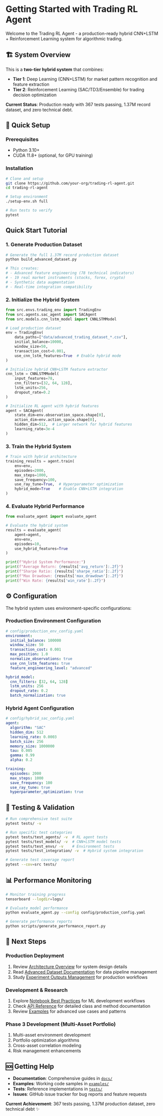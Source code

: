 # Getting Started with Trading RL Agent

Welcome to the Trading RL Agent - a production-ready hybrid CNN+LSTM + Reinforcement Learning system for algorithmic trading.

## 🏗️ System Overview

This is a **two-tier hybrid system** that combines:

- **Tier 1**: Deep Learning (CNN+LSTM) for market pattern recognition and feature extraction
- **Tier 2**: Reinforcement Learning (SAC/TD3/Ensemble) for trading decision optimization

**Current Status**: Production ready with 367 tests passing, 1.37M record dataset, and zero technical debt.

## 🚀 Quick Setup

### Prerequisites

- Python 3.10+
- CUDA 11.8+ (optional, for GPU training)

### Installation

```bash
# Clone and setup
git clone https://github.com/your-org/trading-rl-agent.git
cd trading-rl-agent

# Setup environment
./setup-env.sh full

# Run tests to verify
pytest
```

## Quick Start Tutorial

### 1. Generate Production Dataset

```bash
# Generate the full 1.37M record production dataset
python build_advanced_dataset.py

# This creates:
# - Advanced feature engineering (78 technical indicators)
# - 19 real market instruments (stocks, forex, crypto)
# - Synthetic data augmentation
# - Real-time integration compatibility
```

### 2. Initialize the Hybrid System

```python
from src.envs.trading_env import TradingEnv
from src.agents.sac_agent import SACAgent
from src.models.cnn_lstm_model import CNNLSTMModel

# Load production dataset
env = TradingEnv(
    data_paths=["data/advanced_trading_dataset_*.csv"],
    initial_balance=10000,
    window_size=50,
    transaction_cost=0.001,
    use_cnn_lstm_features=True  # Enable hybrid mode
)

# Initialize hybrid CNN+LSTM feature extractor
cnn_lstm = CNNLSTMModel(
    input_features=78,
    cnn_filters=[32, 64, 128],
    lstm_units=256,
    dropout_rate=0.2
)

# Initialize RL agent with hybrid features
agent = SACAgent(
    state_dim=env.observation_space.shape[0],
    action_dim=env.action_space.shape[0],
    hidden_dim=512,  # Larger network for hybrid features
    learning_rate=3e-4
)
```

### 3. Train the Hybrid System

```python
# Train with hybrid architecture
training_results = agent.train(
    env=env,
    episodes=2000,
    max_steps=1000,
    save_frequency=100,
    use_ray_tune=True,  # Hyperparameter optimization
    hybrid_mode=True    # Enable CNN+LSTM integration
)
```

### 4. Evaluate Hybrid Performance

```python
from evaluate_agent import evaluate_agent

# Evaluate the hybrid system
results = evaluate_agent(
    agent=agent,
    env=env,
    episodes=10,
    use_hybrid_features=True
)

print(f"Hybrid System Performance:")
print(f"Average Return: {results['avg_return']:.2f}")
print(f"Sharpe Ratio: {results['sharpe_ratio']:.2f}")
print(f"Max Drawdown: {results['max_drawdown']:.2f}")
print(f"Win Rate: {results['win_rate']:.2f}")
```

## ⚙️ Configuration

The hybrid system uses environment-specific configurations:

### Production Environment Configuration

```yaml
# config/production_env_config.yaml
environment:
  initial_balance: 100000
  window_size: 50
  transaction_cost: 0.001
  max_position: 1.0
  normalize_observations: true
  use_cnn_lstm_features: true
  feature_engineering_level: "advanced"

hybrid_model:
  cnn_filters: [32, 64, 128]
  lstm_units: 256
  dropout_rate: 0.2
  batch_normalization: true
```

### Hybrid Agent Configuration

```yaml
# config/hybrid_sac_config.yaml
agent:
  algorithm: "SAC"
  hidden_dim: 512
  learning_rate: 0.0003
  batch_size: 256
  memory_size: 1000000
  tau: 0.005
  gamma: 0.99
  alpha: 0.2

training:
  episodes: 2000
  max_steps: 1000
  save_frequency: 100
  use_ray_tune: true
  hyperparameter_optimization: true
```

## 🧪 Testing & Validation

```bash
# Run comprehensive test suite
pytest tests/ -v

# Run specific test categories
pytest tests/test_agents/ -v  # RL agent tests
pytest tests/test_models/ -v  # CNN+LSTM model tests
pytest tests/test_envs/ -v    # Environment tests
pytest tests/test_integration/ -v  # Hybrid system integration

# Generate test coverage report
pytest --cov=src tests/
```

## 📊 Performance Monitoring

```bash
# Monitor training progress
tensorboard --logdir=logs/

# Evaluate model performance
python evaluate_agent.py --config config/production_config.yaml

# Generate performance reports
python scripts/generate_performance_report.py
```

## 🔄 Next Steps

### Production Deployment

1. Review [Architecture Overview](ARCHITECTURE_OVERVIEW.md) for system design details
2. Read [Advanced Dataset Documentation](ADVANCED_DATASET_DOCUMENTATION.md) for data pipeline management
3. Study [Experiment Outputs Management](EXPERIMENT_OUTPUTS_MANAGEMENT.md) for production workflows

### Development & Research

1. Explore [Notebook Best Practices](NOTEBOOK_BEST_PRACTICES.md) for ML development workflows
2. Check [API Reference](api_reference.md) for detailed class and method documentation
3. Review [Examples](examples.md) for advanced use cases and patterns

### Phase 3 Development (Multi-Asset Portfolio)

1. Multi-asset environment development
2. Portfolio optimization algorithms
3. Cross-asset correlation modeling
4. Risk management enhancements

## 🆘 Getting Help

- **Documentation**: Comprehensive guides in [`docs/`](.)
- **Examples**: Working code samples in [`examples/`](../examples/)
- **Tests**: Reference implementations in [`tests/`](../tests/)
- **Issues**: GitHub issue tracker for bug reports and feature requests

**Current Achievement**: 367 tests passing, 1.37M production dataset, zero technical debt ✨
